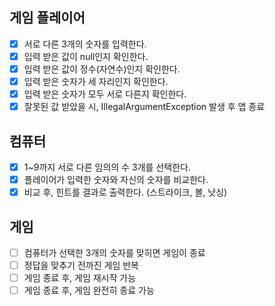 ## 게임 플레이어
 - [x] 서로 다른 3개의 숫자를 입력한다.
 - [x] 입력 받은 값이 null인지 확인한다.
 - [x] 입력 받은 값이 정수(자연수)인지 확인한다.
 - [x] 입력 받은 숫자가 세 자리인지 확인한다.
 - [x] 입력 받은 숫자가 모두 서로 다른지 확인한다.
 - [x] 잘못된 값 받았을 시, IllegalArgumentException 발생 후 앱 종료

## 컴퓨터
 - [x] 1~9까지 서로 다른 임의의 수 3개를 선택한다.
 - [x] 플레이어가 입력한 숫자와 자신의 숫자를 비교한다.
 - [x] 비교 후, 힌트를 결과로 출력한다. (스트라이크, 볼, 낫싱)

## 게임
 - [ ] 컴퓨터가 선택한 3개의 숫자를 맞히면 게임이 종료
 - [ ] 정답을 맞추기 전까진 게임 반복
 - [ ] 게임 종료 후, 게임 재시작 가능
 - [ ] 게임 종료 후, 게임 완전히 종료 가능
